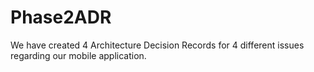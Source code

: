 # Phase2ADR
We have created 4 Architecture Decision Records for 4 different issues regarding our mobile application.
